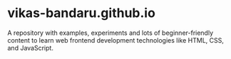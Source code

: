 # vikas-bandaru.github.io
A repository with examples, experiments and lots of beginner-friendly content to learn web frontend development technologies like HTML, CSS, and JavaScript.
